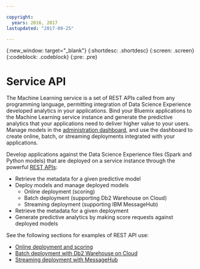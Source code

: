 ```yaml
---

copyright:
  years: 2016, 2017
lastupdated: "2017-09-25"

---
```


{:new_window: target="_blank"}
{:shortdesc: .shortdesc}
{:screen: .screen}
{:codeblock: .codeblock}
{:pre: .pre}

# Service API


The Machine Learning service is a set of REST APIs called from
any programming language, permitting integration of Data Science
Experience developed analytics in your applications. Bind your
Bluemix applications to the Machine Learning service instance and
generate the predictive analytics that your applications need to
deliver higher value to your users. Manage models in the
[administration dashboard](pm_service_ui_spark.html), and use the dashboard to create online,
batch, or streaming deployments integrated with your
applications.

Develop applications against the Data Science Experience files
(Spark and Python models) that are deployed on a service instance
through the powerful [REST APIs](https://watson-ml-api.mybluemix.net/):

*  Retrieve the metadata for a given predictive model
*  Deploy models and manage deployed models
    *  Online deployment (scoring)
    *  Batch deployment (supporting Db2 Warehouse on Cloud)
    *  Streaming deployment (supporting IBM MessageHub)
*  Retrieve the metadata for a given deployment
*  Generate predictive analytics by making score requests against
   deployed models

See the following sections for examples of REST API use:

*  [Online deployment and scoring](pm_service_api_spark_online.html)
*  [Batch deployment with Db2 Warehouse on Cloud](pm_service_api_spark_batch.html)
*  [Streaming deployment with MessageHub](pm_service_api_spark_streaming.html)
